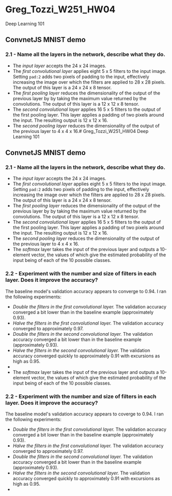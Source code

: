 # Greg_Tozzi_W251_HW04
Deep Learning 101

## ConvnetJS MNIST demo

### 2.1 - Name all the layers in the network, describe what they do.

- The *input layer* accepts the 24 x 24 images.
- The *first convolutional layer* applies eight 5 x 5 filters to the input image.  Setting `pad:2` adds two pixels of padding to the input, effectively increasing the image over which the filters are applied to 28 x 28 pixels.  The output of this layer is a 24 x 24 x 8 tensor.
- The *first pooling layer* reduces the dimensionality of the output of the previous layer by by taking the maximum value returned by the convolutions.  The output of this layer is a 12 x 12 x 8 tensor.
- The *second convolutional layer* applies 16 5 x 5 filters to the output of the first pooling layer. This layer applies a padding of two pixels around the input. The resulting output is 12 x 12 x 16.
- The *second pooling layer* reduces the dimensionality of the output of the previous layer to 4 x 4 x 16.# Greg_Tozzi_W251_HW04
Deep Learning 101

## ConvnetJS MNIST demo

### 2.1 - Name all the layers in the network, describe what they do.

- The *input layer* accepts the 24 x 24 images.
- The *first convolutional layer* applies eight 5 x 5 filters to the input image.  Setting `pad:2` adds two pixels of padding to the input, effectively increasing the image over which the filters are applied to 28 x 28 pixels.  The output of this layer is a 24 x 24 x 8 tensor.
- The *first pooling layer* reduces the dimensionality of the output of the previous layer by by taking the maximum value returned by the convolutions.  The output of this layer is a 12 x 12 x 8 tensor.
- The *second convolutional layer* applies 16 5 x 5 filters to the output of the first pooling layer. This layer applies a padding of two pixels around the input. The resulting output is 12 x 12 x 16.
- The *second pooling layer* reduces the dimensionality of the output of the previous layer to 4 x 4 x 16.
- The *softmax* layer takes the input of the previous layer and outputs a 10-element vector, the values of which give the estimated probability of the input being of each of the 10 possible classes.

### 2.2 - Experiment with the number and size of filters in each layer. Does it improve the accuracy?

The baseline model's validation accuracy appears to converge to 0.94.  I ran the following experiments:

- *Double the filters in the first convolutional layer.*  The validation accuracy converged a bit lower than in the baseline example (approximately 0.93).
- *Halve the filters in the first convolutional layer.*  The validation accuracy converged to approximately 0.97.
- *Double the filters in the second convolutional layer.*  The validation accuracy converged a bit lower than in the baseline example (approximately 0.93).
- *Halve the filters in the second convolutional layer.*  The validation accuracy converged quickly to approximately 0.91 with excursions as high as 0.95.
- 
- The *softmax* layer takes the input of the previous layer and outputs a 10-element vector, the values of which give the estimated probability of the input being of each of the 10 possible classes.

### 2.2 - Experiment with the number and size of filters in each layer. Does it improve the accuracy?

The baseline model's validation accuracy appears to coverge to 0.94.  I ran the following experiments:

- *Double the filters in the first convolutional layer.*  The validation accuracy converged a bit lower than in the baseline example (approximately 0.93).
- *Halve the filters in the first convolutional layer.*  The validation accuracy converged to approximately 0.97.
- *Double the filters in the second convolutional layer.*  The validation accuracy converged a bit lower than in the baseline example (approximately 0.93).
- *Halve the filters in the second convolutional layer.*  The validation accuracy converged quickly to approximately 0.91 with excursions as high as 0.95.
- 

